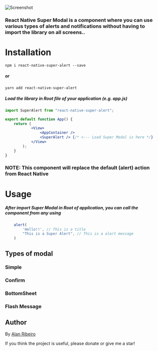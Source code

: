 ![Screenshot](https://i.imgur.com/LGauwG0.png)

### React Native Super Modal is a component where you can use various types of alerts and notifications without having to import the library on all screens..

# Installation
```
npm i react-native-super-alert --save
```
##### or
```
yarn add react-native-super-alert
```
##### Load the library in Root file of your application (e.g. app.js)

```jsx
import SuperAlert from "react-native-super-alert";

export default function App() {
    return (
            <View>
                <AppContainer /> 
                <SuperAlert /> {/* <--- Load Super Modal is here */}
            </View>
        );
    }
}
```
### NOTE: This component will replace the default (alert) action from React Native

# Usage

##### After import Super Modal in Root of application, you can call the component from any using
```jsx
    alert(
        'Hello!!', // This is a title
        "This is a Super Alert", // This is a alert message
    )
```
## Types of modal

### Simple 

### Confirm 

### BottomSheet

### Flash Message

## Author
By [Alan Ribeiro](https://github.com/zapcriativo "Alan Ribeiro")

If you think the project is useful, please donate or give me a star!
